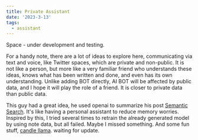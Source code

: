 ```yaml
---
title: Private Assistant
date: '2023-3-13'
tags:
  - assistant
---
```


Space - under development and testing.

For a handy note, there are a lot of ideas to explore here, communicating via text and voice, like Twitter spaces, which are private and non-public.
It is not like a person, but more like a very familiar friend who understands these ideas, knows what has been written and done, and even has its own understanding. Unlike adding BOT directly, AI BOT will be affected by public data, and I hope it will play the role of a friend. It is closer to private data than public data.

This guy had a great idea, he used openai to summarize his post [Semantic Search](https://blog.maximeheckel.com/posts/building-magical-ai-powered-semantic-search/). It's like having a personal assistant to reduce memory worries. Inspired by this, I tried several times to retrain the already generated model by using note data, but all failed. Maybe I missed something. And some fun stuff, [candle llama](https://huggingface.co/spaces/lmz/candle-llama2). waiting for update.
